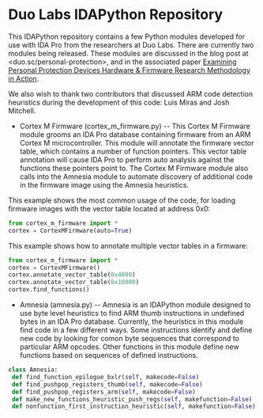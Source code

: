 # Duo Labs IDAPython Repository

This IDAPython repository contains a few Python modules developed for use with IDA Pro from the researchers at Duo Labs. There are currently two modules being released. These modules are discussed in the blog post at <duo.sc/personal-protection>, and in the associated paper [Examining Personal Protection Devices
Hardware & Firmware Research Methodology in Action](https://duo.com/assets/ebooks/Duo-Labs-Personal-Protection-Devices.pdf).

We also wish to thank two contributors that discussed ARM code detection heuristics during the development of this code: Luis Miras and Josh Mitchell. 

+ Cortex M Firmware (cortex_m_firmware.py) -- 
This Cortex M Firmware module grooms an IDA Pro database containing firmware from an ARM Cortex M microcontroller. This module will annotate the firmware vector table, which contains a number of function pointers. This vector table annotation will cause IDA Pro to perform auto analysis against the functions these pointers point to. The Cortex M Firmware module also calls into the Amnesia module to automate discovery of additional code in the firmware image using the Amnesia heuristics.

This example shows the most common usage of the code, for loading firmware images with the vector table located at address 0x0:
```python
from cortex_m_firmware import *
cortex = CortexMFirmware(auto=True)
```

This example shows how to annotate multiple vector tables in a firmware:
```python
from cortex_m_firmware import *
cortex = CortexMFirmware()
cortex.annotate_vector_table(0x4000)
cortex.annotate_vector_table(0x10000)
cortex.find_functions()
```

+ Amnesia (amnesia.py) -- 
Amnesia is an IDAPython module designed to use byte level heuristics to find ARM thumb instructions in undefined bytes in an IDA Pro database. Currently, the heuristics in this module find code in a few different ways. Some instructions identify and define new code by looking for comon byte sequences that correspond to particular ARM opcodes. Other functions in this module define new functions based on sequences of defined instructions.

```python
class Amnesia:
 def find_function_epilogue_bxlr(self, makecode=False)
 def find_pushpop_registers_thumb(self, makecode=False)
 def find_pushpop_registers_arm(self, makecode=False)
 def make_new_functions_heuristic_push_regs(self, makefunction=False)
 def nonfunction_first_instruction_heuristic(self, makefunction=False)
```